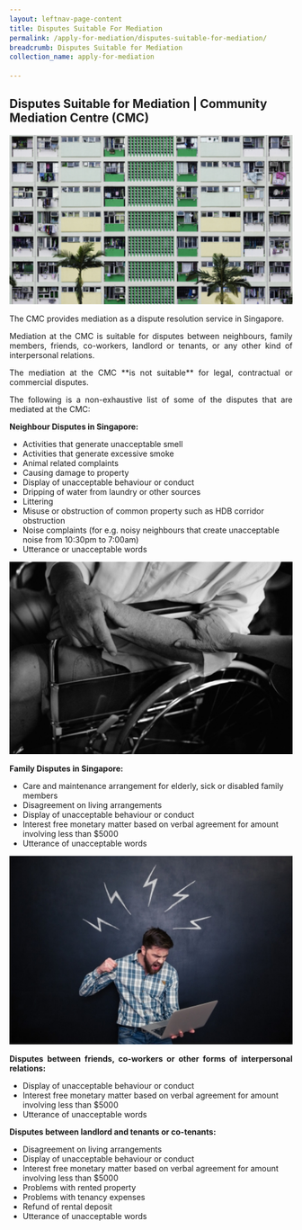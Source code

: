 ```yaml
---
layout: leftnav-page-content
title: Disputes Suitable For Mediation
permalink: /apply-for-mediation/disputes-suitable-for-mediation/
breadcrumb: Disputes Suitable for Mediation
collection_name: apply-for-mediation

---
```


Disputes Suitable for Mediation | Community Mediation Centre (CMC)
---

<div class="image"><img src="/images/1525058166259.png/" title="Disputes Suitable for Mediation" alt="Disputes Suitable for Mediation" style="width: 600px"></div>

<p style="text-align: justify">The CMC provides mediation as a dispute resolution service in Singapore.</p>

<p style="text-align: justify">Mediation at the CMC is suitable for disputes between neighbours, family members, friends, co-workers, landlord or tenants, or any other kind of interpersonal relations.</p>

<p style="text-align: justify">The mediation at the CMC **is not suitable** for legal, contractual or commercial disputes.</p>

<p style="text-align: justify">The following is a non-exhaustive list of some of the disputes that are mediated at the CMC:</p>

<b>Neighbour Disputes in Singapore:</b>

* Activities that generate unacceptable smell
* Activities that generate excessive smoke
* Animal related complaints
* Causing damage to property
* Display of unacceptable behaviour or conduct
* Dripping of water from laundry or other sources
* Littering
* Misuse or obstruction of common property such as HDB corridor obstruction
* Noise complaints (for e.g. noisy neighbours that create unacceptable noise from 10:30pm to 7:00am)
* Utterance or unacceptable words

<div class="image"><img src="/images/1525058260813.png/" title="Disputes Suitable for Mediation" alt="Disputes Suitable for Mediation" style="width: 600px"></div>

<b>Family Disputes in Singapore:</b>

* Care and maintenance arrangement for elderly, sick or disabled family members
* Disagreement on living arrangements
* Display of unacceptable behaviour or conduct
* Interest free monetary matter based on verbal agreement for amount involving less than $5000
* Utterance of unacceptable words

<div class="image"><img src="/images/1503990086253.jpg/" title="Disputes Suitable for Mediation" alt="Disputes Suitable for Mediation" style="width: 600px"></div>

<p style="text-align: justify"><b>Disputes between friends, co-workers or other forms of interpersonal relations:</b></p>

* Display of unacceptable behaviour or conduct
* Interest free monetary matter based on verbal agreement for amount involving less than $5000
* Utterance of unacceptable words

<p style="text-align: justify"><b>Disputes between landlord and tenants or co-tenants:</b></p>
 
* Disagreement on living arrangements
* Display of unacceptable behaviour or conduct
* Interest free monetary matter based on verbal agreement for amount involving less than $5000
* Problems with rented property
* Problems with tenancy expenses
* Refund of rental deposit
* Utterance of unacceptable words
